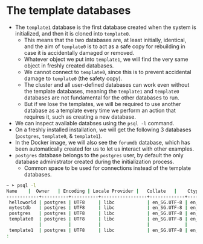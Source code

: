 # The template databases

- The `template1` database is the first database created when the system is initialized, and then it is cloned into `template0`.
  - This means that the two databases are, at least initially, identical, and the aim of `template0` is to act as a safe copy for rebuilding in case it is accidentally damaged or removed.
  - Whatever object we put into `template1`, we will find the very same object in freshly created databases.
  - We cannot connect to `template0`, since this is to prevent accidental damage to `template0` (the safety copy).
  - The cluster and all user-defined databases can work even without the template databases, meaning the `template1` and `template0` databases are not fundamental for the other databases to run.
  - But if we lose the templates, we will be required to use another database as a template every time we perform an action that requires it, such as creating a new database.
- We can inspect available databses using the `psql -l` command.
- On a freshly installed installation, we will get the following 3 databases (`postgres`, `template0`, & `template1`).
- In the Docker image, we will also see the `forumdb` database, which has been automatically created for us to let us interact with other examples.
- `postgres` database belongs to the `postgres` user, by default the only database administrator created during the initialization process.
  - Common space to be used for connections instead of the template databases.

```bash
~ ➤ psql -l
Name    |  Owner   | Encoding | Locale Provider |   Collate   |    Ctype    | ICU Locale | ICU Rules |   Access privileges
------------+----------+----------+-----------------+-------------+-------------+------------+-----------+-----------------------
 helloworld | postgres | UTF8     | libc            | en_SG.UTF-8 | en_SG.UTF-8 |            |           |
 mytestdb   | postgres | UTF8     | libc            | en_SG.UTF-8 | en_SG.UTF-8 |            |           |
 postgres   | postgres | UTF8     | libc            | en_SG.UTF-8 | en_SG.UTF-8 |            |           |
 template0  | postgres | UTF8     | libc            | en_SG.UTF-8 | en_SG.UTF-8 |            |           | =c/postgres          +
            |          |          |                 |             |             |            |           | postgres=CTc/postgres
 template1  | postgres | UTF8     | libc            | en_SG.UTF-8 | en_SG.UTF-8 |            |           | =c/postgres          +
:
```

